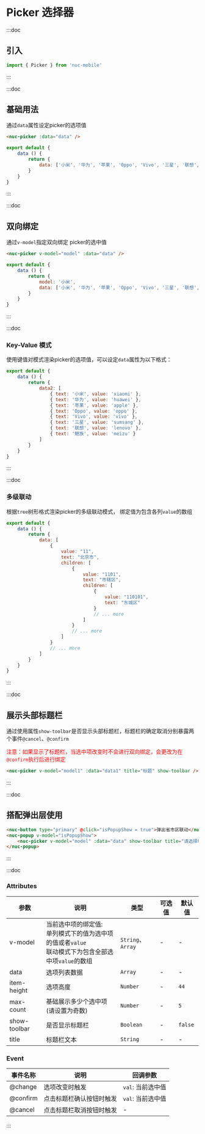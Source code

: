 # Picker 选择器

:::doc
## 引入
```javascript
import { Picker } from 'nuc-mobile'
```
:::

:::doc
## 基础用法
通过`data`属性设定picker的选项值
```html
<nuc-picker :data="data" />
```
```javascript
export default {
    data () {
        return {
            data: ['小米', '华为', '苹果', 'Oppo', 'Vivo', '三星', '联想', '魅族'],
        }
    }
}
```
:::

:::doc
## 双向绑定
通过`v-model`指定双向绑定 picker的选中值
```html
<nuc-picker v-model="model" :data="data" />
```
```javascript
export default {
    data () {
        return {
            model: '小米',
            data: ['小米', '华为', '苹果', 'Oppo', 'Vivo', '三星', '联想', '魅族'],
        }
    }
}
```
:::

:::doc
### Key-Value 模式
使用键值对模式渲染picker的选项值，可以设定`data`属性为以下格式：
```javascript
export default {
    data () {
        return {
            data2: [
                { text: '小米', value: 'xiaomi' },
                { text: '华为', value: 'huawei' },
                { text: '苹果', value: 'apple' },
                { text: 'Oppo', value: 'oppo' },
                { text: 'Vivo', value: 'vivo' },
                { text: '三星', value: 'sumsang' },
                { text: '联想', value: 'lenovo' },
                { text: '魅族', value: 'meizu' }
            ]
        }
    }
}
```
:::

:::doc
### 多级联动
根据`tree`树形格式渲染picker的多级联动模式， 绑定值为包含各列`value`的数组
```javascript
export default {
    data () {
        return {
            data: [
                {
                    value: "11",
                    text: "北京市",
                    children: [
                        {
                            value: "1101",
                            text: "市辖区",
                            children: [
                                {
                                    value: "110101",
                                    text: "东城区"
                                }
                                // ... more
                            ]
                        }
                        // ... more
                    ]
                }
                // ... more
            ]
        }
    }
}
```
:::

:::doc
## 展示头部标题栏
通过使用属性`show-toolbar`是否显示头部标题栏，标题栏的确定取消分别暴露两个事件`@cancel`、`@confirm`

<font color="red">注意：如果显示了标题栏，当选中项改变时不会进行双向绑定，会更改为在`@confirm`执行后进行绑定</font>
```html
<nuc-picker v-model="model1" :data="data1" title="标题" show-toolbar />
```
:::

:::doc
## 搭配弹出层使用
```html
<nuc-button type="primary" @click="isPopupShow = true">弹出省市区联动</nuc-button>
<nuc-popup v-model="isPopupShow">
    <nuc-picker v-model="model" :data="data" show-toolbar title="请选择地址" />
</nuc-popup>
```
:::


:::doc
### Attributes
| 参数 | 说明 | 类型 | 可选值 | 默认值 |
|-----|------|------|-------|-------|
| v-model | 当前选中项的绑定值:<br> 单列模式下的值为选中项的值或者`value` <br> 联动模式下为包含全部选中项`value`的数组 | `String`、`Array` | - | - |
| data | 选项列表数据 | `Array` | - | - |
| item-height | 选项高度 | `Number` | - | `44` |
| max-count | 基础展示多少个选中项(请设置为奇数) | `Number` | - | `5` |
| show-toolbar | 是否显示标题栏 | `Boolean` | - | `false` |
| title | 标题栏文本 | `String` | - | - | 

### Event
| 事件名称 | 说明 | 回调参数 |
| ------- | ---- | ---- |
| @change | 选项改变时触发 | `val`: 当前选中值 |
| @confirm | 点击标题栏确认按钮时触发 | `val`: 当前选中值 |
| @cancel | 点击标题栏取消按钮时触发 | - |
:::
